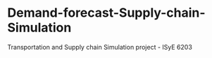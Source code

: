 # Demand-forecast-Supply-chain-Simulation
Transportation and Supply chain Simulation project - ISyE 6203

